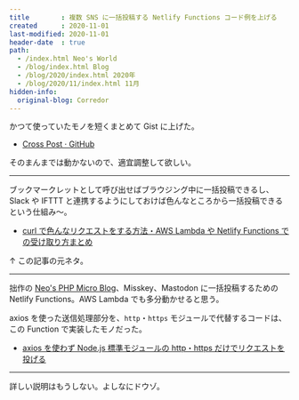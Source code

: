 ```yaml
---
title        : 複数 SNS に一括投稿する Netlify Functions コード例を上げる
created      : 2020-11-01
last-modified: 2020-11-01
header-date  : true
path:
  - /index.html Neo's World
  - /blog/index.html Blog
  - /blog/2020/index.html 2020年
  - /blog/2020/11/index.html 11月
hidden-info:
  original-blog: Corredor
---
```


かつて使っていたモノを短くまとめて Gist に上げた。

- [Cross Post · GitHub](https://gist.github.com/Neos21/0eb2e5600db10f3afc220d021996ba76)

そのまんまでは動かないので、適宜調整して欲しい。

---

ブックマークレットとして呼び出せばブラウジング中に一括投稿できるし、Slack や IFTTT と連携するようにしておけば色んなところから一括投稿できるという仕組み〜。

- [curl で色んなリクエストをする方法・AWS Lambda や Netlify Functions での受け取り方まとめ](/blog/2020/09/30-02.html)

↑ この記事の元ネタ。

---

拙作の [Neo's PHP Micro Blog](https://github.com/Neos21/neos-php-micro-blog)、Misskey、Mastodon に一括投稿するための Netlify Functions。AWS Lambda でも多分動かせると思う。

axios を使った送信処理部分を、`http`・`https` モジュールで代替するコードは、この Function で実装したモノだった。

- [axios を使わず Node.js 標準モジュールの http・https だけでリクエストを投げる](/blog/2020/09/29-02.html)

---

詳しい説明はもうしない。よしなにドウゾ。
